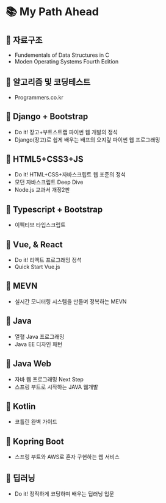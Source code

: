 # 📚 My Path Ahead



## 📒 자료구조
  * Fundementals of Data Structures in C
  * Moden Operating Systems Fourth Edition

## 📒 알고리즘 및 코딩테스트
  * Programmers.co.kr 

## 📒 Django + Bootstrap
  * Do it! 장고+부트스트랩 파이썬 웹 개발의 정석
  * Django(장고)로 쉽게 배우는 배프의 오지랖 파이썬 웹 프로그래밍

## 📒 HTML5+CSS3+JS
  * Do it! HTML+CSS+자바스크립트 웹 표준의 정석	
  * 모던 자바스크립트 Deep Dive
  * Node.js 교과서 개정2판

## 📒 Typescript + Bootstrap
  * 이펙티브 타입스크립트 

## 📒 Vue, & React
  * Do it! 리액트 프로그래밍 정석
  * Quick Start Vue.js

## 📒 MEVN
  * 실시간 모니터링 시스템을 만들며 정복하는 MEVN 

## 📒 Java

* 열혈 Java 프로그래밍
* Java EE 디자인 패턴
  
## 📒 Java Web

* 자바 웹 프로그래밍 Next Step
* 스프링 부트로 시작하는 JAVA 웹개발

## 📒 Kotlin
	
  * 코틀린 완벽 가이드
  
## 📒 Kopring Boot
	
  * 스프링 부트와 AWS로 혼자 구현하는 웹 서비스



## 📒 딥러닝
  * Do it! 정직하게 코딩하며 배우는 딥러닝 입문
